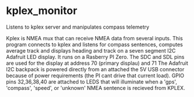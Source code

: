 # kplex_monitor
Listens to kplex server and manipulates compass telemetry 

Kplex is NMEA mux that can receive NMEA data from several inputs. This program connects to kplex and listens for compass sentences, computes average track and displays heading and track on a seven segment I2C Adafruit LED display. It runs on a Rasberry PI Zero. The SDC and SDL pins are used for the display at address 70 (primary displau) and 71 The Adafruit I2C backpack is powered directly from an attached the 5V USB connector because of power requirements (the PI cant drive that current load). GPIO pins 32,36,38,40 are attached to LEDS that will illuminate when a 'gps', 'compass', 'speed', or 'unknown'  NMEA sentence is recieved from KPLEX.

